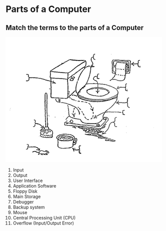 # Parts of a Computer

## Match the terms to the parts of a Computer
![Problem](/Resources/Pictures/toilet_tech.gif)

1. Input
2. Output
3. User Interface
4. Application Software
5. Floppy Disk
6. Main Storage
7. Debugger
8. Backup system
9. Mouse
10. Central Processing Unit (CPU)
11. Overflow (Input/Output Error)

<!-- [Solution](/Resources/Pictures/toilet_tech_solution.gif) -->
